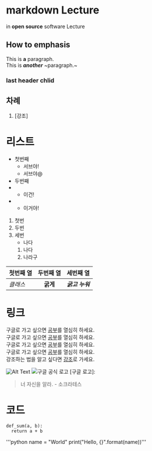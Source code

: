 # markdown Lecture
in **__open source__** software Lecture  
## How to emphasis
This is **a** paragraph.  
This is ***another*** ~paragraph.~

### last header chlid
## 차례
1. [강조]


# 리스트
- 첫번째
  + 서브야!
  + 서브야@
- 두번째
- + 이건!
-   - 이거야!

1. 첫번
2. 두번
3. 세번
    + 나다
    1. 나다
    2. 나라구


| 첫번째 열 | 두번째 열 | 세번째 열|
|----------|:--------:|---------|
|*클래스*| **굵게** | ***굵고 누워***|

# 링크
구글로 가고 싶으면 [공부](http://lily.sunmoon.ac.kr)를 열심히 하세요.  
구글로 가고 싶으면 [공부](http://lily.sunmoon.ac.kr "선문대학교 홈페이지")를 열심히 하세요.  
구글로 가고 싶으면 [공부](./LICENSE)를 열심히 하세요.  
구글로 가고 싶으면 [공부][네이버_영어사전]를 열심히 하세요.  
강조하는 법을 알고 싶다면 [강조](#How-to-emphasis)로 가세요.

[네이버_영어사전]:https://en.dict.naver.com/


![Alt Text](https://www.google.com/images/branding/googlelogo/1x/googlelogo_color_272x92dp.png, "구글 공식 로고")
<img src=https://www.google.com/images/branding/googlelogo/1x/googlelogo_color_272x92dp.png, alt= "구글 공식 로고"></img>
[구글 로고]: 


> 너 자신을 알라. - 소크라테스

# 코드
    def_sum(a, b):
      return a + b
'''python
name = "World"
print("Hello, {}".format(name))'''
